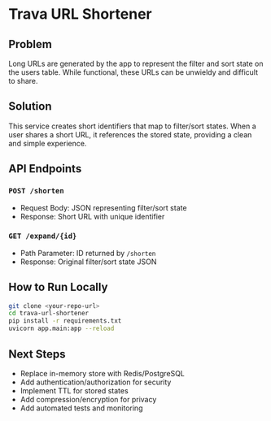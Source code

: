 # Trava URL Shortener

## Problem
Long URLs are generated by the app to represent the filter and sort state on the users table. While functional, these URLs can be unwieldy and difficult to share.

## Solution
This service creates short identifiers that map to filter/sort states. When a user shares a short URL, it references the stored state, providing a clean and simple experience.

## API Endpoints

### `POST /shorten`
- Request Body: JSON representing filter/sort state
- Response: Short URL with unique identifier

### `GET /expand/{id}`
- Path Parameter: ID returned by `/shorten`
- Response: Original filter/sort state JSON

## How to Run Locally
```bash
git clone <your-repo-url>
cd trava-url-shortener
pip install -r requirements.txt
uvicorn app.main:app --reload
```

## Next Steps
- Replace in-memory store with Redis/PostgreSQL
- Add authentication/authorization for security
- Implement TTL for stored states
- Add compression/encryption for privacy
- Add automated tests and monitoring
